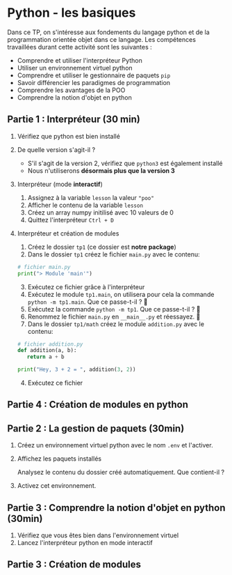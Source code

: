 # Python - les basiques

Dans ce TP, on s'intéresse aux fondements du langage python et de la programmation orientée objet dans ce langage. Les compétences travaillées durant cette activité sont les suivantes : 

- Comprendre et utiliser l'interpréteur Python
- Utiliser un environnement virtuel python
- Comprendre et utiliser le gestionnaire de paquets `pip`
- Savoir différencier les paradigmes de programmation
- Comprendre les avantages de la POO
- Comprendre la notion d'objet en python

## Partie 1 : Interpréteur (30 min)
1. Vérifiez que python est bien installé
2. De quelle version s'agit-il ?
   - S'il s'agit de la version 2, vérifiez que `python3` est également installé
   - Nous n'utiliserons **désormais plus que la version 3**
     
3. Interpréteur (mode **interactif**)

   1. Assignez à la variable `lesson` la valeur `"poo"`
   2. Afficher le contenu de la variable `lesson`
   3. Créez un array numpy initilisé avec 10 valeurs de 0
   4. Quittez l'interpréteur `Ctrl + D`

5. Interpréteur et création de modules

   1. Créez le dossier `tp1` (ce dossier est **notre package**)
   2. Dans le dossier `tp1` créez le fichier `main.py` avec le contenu:
   ```python
   # fichier main.py
   print("> Module 'main'")
   ```
   3. Exécutez ce fichier grâce à l'interpréteur
   4. Exécutez le module `tp1.main`, on utilisera pour cela la commande `python -m tp1.main`. Que ce passe-t-il ? 🚩
   5. Exécutez la commande `python -m tp1`. Que ce passe-t-il ? 🚩
   6. Renommez le fichier `main.py` en `__main__.py` et réessayez. 🚩
   7. Dans le dossier `tp1/math` créez le module `addition.py` avec le contenu:
   ```python
   # fichier addition.py
   def addition(a, b):
      return a + b
   
   print("Hey, 3 + 2 = ", addition(3, 2))
   ``` 
   4. Exécutez ce fichier
  


## Partie 4 : Création de modules en python


## Partie 2 : La gestion de paquets (30min)

1. Créez un environnement virtuel python avec le nom `.env` et l'activer.
2. Affichez les paquets installés

   Analysez le contenu du dossier créé automatiquement. Que contient-il ?

2. Activez cet environnement.


## Partie 3 : Comprendre la notion d'objet en python (30min)

1. Vérifiez que vous êtes bien dans l'environnement virtuel
2. Lancez l'interpréteur python en mode interactif

## Partie 3 : Création de modules 




